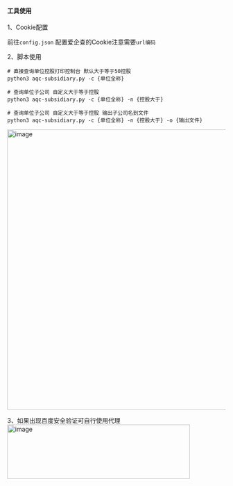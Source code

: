 #### 工具使用

1、Cookie配置

前往`config.json` 配置爱企查的Cookie注意需要`url编码`


2、脚本使用

```shell
# 直接查询单位控股打印控制台 默认大于等于50控股
python3 aqc-subsidiary.py -c {单位全称}

# 查询单位子公司 自定义大于等于控股
python3 aqc-subsidiary.py -c {单位全称} -n {控股大于} 

# 查询单位子公司 自定义大于等于控股 输出子公司名到文件
python3 aqc-subsidiary.py -c {单位全称} -n {控股大于} -o {输出文件} 
```
<img width="1396" height="645" alt="image" src="https://github.com/user-attachments/assets/76c142b5-69a6-4812-9315-a273d87fb0e2" />

3、如果出现百度安全验证可自行使用代理
<img width="421" height="125" alt="image" src="https://github.com/user-attachments/assets/34ffbea1-fd90-4d26-8645-b4f89ed1ac64" />
